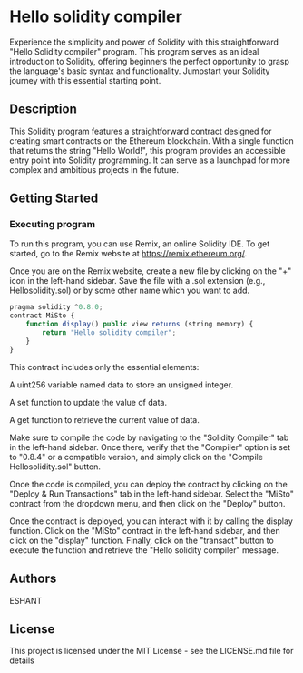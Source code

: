 # Hello solidity compiler 

Experience the simplicity and power of Solidity with this straightforward "Hello Solidity compiler" program. This program serves as an ideal introduction to Solidity, offering beginners the perfect opportunity to grasp the language's basic syntax and functionality. Jumpstart your Solidity journey with this essential starting point.

## Description

This Solidity program features a straightforward contract designed for creating smart contracts on the Ethereum blockchain. With a single function that returns the string "Hello World!", this program provides an accessible entry point into Solidity programming. It can serve as a launchpad for more complex and ambitious projects in the future.

## Getting Started

### Executing program

To run this program, you can use Remix, an online Solidity IDE. To get started, go to the Remix website at https://remix.ethereum.org/.

Once you are on the Remix website, create a new file by clicking on the "+" icon in the left-hand sidebar. Save the file with a .sol extension (e.g., Hellosolidity.sol) or by some other name which you want to add.

```javascript
pragma solidity ^0.8.0;
contract MiSto {
    function display() public view returns (string memory) {
        return "Hello solidity compiler";
    }
}
```
This contract includes only the essential elements:

A uint256 variable named data to store an unsigned integer.

A set function to update the value of data.

A get function to retrieve the current value of data.

Make sure to compile the code by navigating to the "Solidity Compiler" tab in the left-hand sidebar. Once there, verify that the "Compiler" option is set to "0.8.4" or a compatible version, and simply click on the "Compile Hellosolidity.sol" button.

Once the code is compiled, you can deploy the contract by clicking on the "Deploy & Run Transactions" tab in the left-hand sidebar. Select the "MiSto" contract from the dropdown menu, and then click on the "Deploy" button.

Once the contract is deployed, you can interact with it by calling the display function. Click on the "MiSto" contract in the left-hand sidebar, and then click on the "display" function. Finally, click on the "transact" button to execute the function and retrieve the "Hello solidity compiler" message.

## Authors
ESHANT

## License

This project is licensed under the MIT License - see the LICENSE.md file for details
